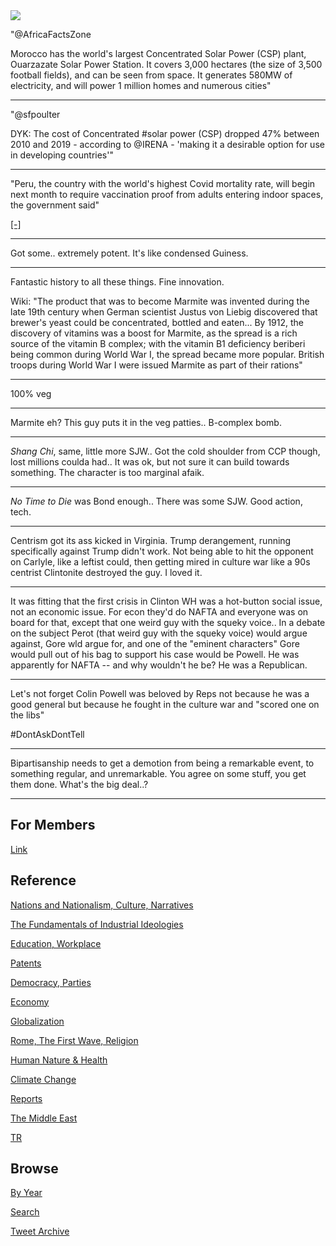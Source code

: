 <img src="https://drive.google.com/uc?export=view&id=1B2wf9R7AMH1d7Vw6e2mucLbIQ5NSjir7"/>



"@AfricaFactsZone

Morocco has the world's largest Concentrated Solar Power (CSP) plant,
Ouarzazate Solar Power Station. It covers 3,000 hectares (the size of
3,500 football fields), and can be seen from space. It generates 580MW
of electricity, and will power 1 million homes and numerous cities"

---

"@sfpoulter

DYK: The cost of Concentrated #solar power (CSP) dropped 47% between
2010 and 2019 - according to @IRENA - 'making it a desirable option
for use in developing countries'"

---

"Peru, the country with the world's highest Covid mortality rate, will
begin next month to require vaccination proof from adults entering
indoor spaces, the government said"

[[-]](http://u.afp.com/w379)

---

Got some.. extremely potent. It's like condensed Guiness.

---

Fantastic history to all these things. Fine innovation.

Wiki: "The product that was to become Marmite was invented during the
late 19th century when German scientist Justus von Liebig discovered
that brewer's yeast could be concentrated, bottled and eaten...  By
1912, the discovery of vitamins was a boost for Marmite, as the spread
is a rich source of the vitamin B complex; with the vitamin B1
deficiency beriberi being common during World War I, the spread became
more popular. British troops during World War I were issued Marmite as
part of their rations"

---

100% veg

---

Marmite eh? This guy puts it in the veg patties.. B-complex bomb.

---

*Shang Chi*, same, little more SJW.. Got the cold shoulder from CCP
though, lost millions coulda had.. It was ok, but not sure it can
build towards something. The character is too marginal afaik.

---

*No Time to Die* was Bond enough.. There was some SJW. Good action,
tech.

---

Centrism got its ass kicked in Virginia. Trump derangement, running
specifically against Trump didn't work. Not being able to hit the
opponent on Carlyle, like a leftist could, then getting mired in
culture war like a 90s centrist Clintonite destroyed the guy. I loved
it.

---

It was fitting that the first crisis in Clinton WH was a hot-button
social issue, not an economic issue. For econ they'd do NAFTA and
everyone was on board for that, except that one weird guy with the
squeky voice.. In a debate on the subject Perot (that weird guy with
the squeky voice) would argue against, Gore wld argue for, and one of
the "eminent characters" Gore would pull out of his bag to support his
case would be Powell. He was apparently for NAFTA -- and why wouldn't
he be? He was a Republican.

---

Let's not forget Colin Powell was beloved by Reps not because he
was a good general but because he fought in the culture war and
"scored one on the libs"

\#DontAskDontTell

---

Bipartisanship needs to get a demotion from being a remarkable event,
to something regular, and unremarkable. You agree on some stuff, you
get them done. What's the big deal..?

---

## For Members

[Link](https://thirdwave-members.herokuapp.com)

## Reference

[Nations and Nationalism, Culture, Narratives](/2013/02/nations-and-nationalism.md)

[The Fundamentals of Industrial Ideologies](/2011/04/fundamentals-of-industrial-ideologies.md)

[Education, Workplace](2017/09/education-workplace.md)

[Patents](/2018/09/patents.md)

[Democracy, Parties](/2016/11/democracy.md)

[Economy](/2018/05/economy.md)

[Globalization](/2018/09/globalization.md)

[Rome, The First Wave, Religion](/2017/12/rome.md)

[Human Nature & Health](/2020/07/human-nature.md)

[Climate Change](/2018/12/climate.md)

[Reports](/2019/05/reports.md)

[The Middle East](/2019/07/middleeast.md)

[TR](../tr)

## Browse

[By Year](years.md)

[Search](search.html)

[Tweet Archive](/tweets/README.md)


